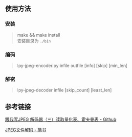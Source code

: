 ## 使用方法
### 安装
> make && make install  
> 安装目录为 `./bin`
### 编码
> lpy-jpeg-encoder.py infile outfile [info] [skip] [min_len]
### 解密
> lpy-jpeg-decoder infile [skip_count] [least_len]

## 参考链接
[跟我写JPEG 解码器（三）读取量化表、霍夫曼表 - Github](https://github.com/MROS/jpeg_tutorial/blob/master/doc/%E8%B7%9F%E6%88%91%E5%AF%ABjpeg%E8%A7%A3%E7%A2%BC%E5%99%A8%EF%BC%88%E4%B8%89%EF%BC%89%E8%AE%80%E5%8F%96%E9%87%8F%E5%8C%96%E8%A1%A8%E3%80%81%E9%9C%8D%E5%A4%AB%E6%9B%BC%E8%A1%A8.md)

[JPEG文件解码 - 简书](https://www.jianshu.com/p/c4ab7f92d0e1)
